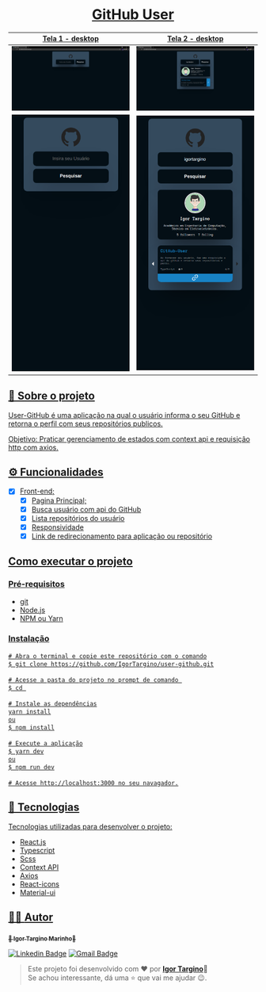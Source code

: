 <h1 align="center">
  <a href="" rel="noopener">
  GitHub User
</h1>

Tela 1 - desktop | Tela 2 - desktop 
:-------------------------:|:-------------------------:
![](./src/assets/telas/tela-desktop-1.png)  |  ![](/src/assets/telas/tela-desktop-2.png)
![](./src/assets/telas/tela-mobile-1.png)  |  ![](/src/assets/telas/tela-mobile-2.png)

## 🧐 Sobre o projeto

User-GitHub é uma aplicação na qual o usuário informa o seu GitHub e retorna o perfil com seus repositórios publicos.

Objetivo: Praticar gerenciamento de estados com context api e requisição http com axios.

## ⚙️ Funcionalidades
- [x] Front-end;
  - [x] Pagina Principal;
  - [x] Busca usuário com api do GitHub
  - [x] Lista repositórios do usuário
  - [x] Responsividade
  - [x] Link de redirecionamento para aplicação ou repositório
## Como executar o projeto
### Pré-requisitos
- git 
- Node.js
- NPM ou Yarn
### Instalação
```
# Abra o terminal e copie este repositório com o comando
$ git clone https://github.com/IgorTargino/user-github.git

# Acesse a pasta do projeto no prompt de comando 
$ cd 

# Instale as dependências
yarn install
ou
$ npm install

# Execute a aplicação
$ yarn dev
ou
$ npm run dev

# Acesse http://localhost:3000 no seu navagador.
```
## 🚀 Tecnologias 
Tecnologias utilizadas para desenvolver o projeto:
- React.js
- Typescript
- Scss
- Context API
- Axios
- React-icons
- Material-ui

## 🦸‍♂️ **Autor**

<p>
 <sub><strong>🌟 Igor Targino Marinho🌟</strong></sub>
</p>

[![Linkedin Badge](https://img.shields.io/badge/-IgorTargino-blue?style=for-the-badge&logo=Linkedin&logoColor=white&link=https://www.linkedin.com/in/igor-targino/)](https://www.linkedin.com/in/igor-targino/)
[![Gmail Badge](https://img.shields.io/badge/-igortargino01@gmail.com-c14438?style=for-the-badge&logo=Gmail&logoColor=white&link=mailto:igortargino01@gmail.com)](mailto:igortargino01@gmail.com)

>Este projeto foi desenvolvido com ❤️ por **[Igor Targino](https://github.com/IgorTargino)**💜<br> 
Se achou interessante, dá uma ⭐ que vai me ajudar 😉.